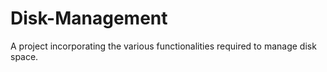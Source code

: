 # Disk-Management
A project incorporating the various functionalities required to manage disk space.
